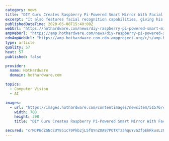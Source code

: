 ```yaml
---
category: news
title: "DIY Guru Creates Raspberry Pi-Powered Smart Mirror With Facial Recognition"
excerpt: "It also features facial recognition capabilities, giving his Smart Mirror AI (SMAI) project some added depth and usability. \"With SMAI, you can now keep track of your daily tasks, control your home appliances through its touch interface. With its facial recognition, you can now load up your personalized information—ranging from your daily ..."
publishedDateTime: 2020-05-08T15:40:00Z
webUrl: "https://hothardware.com/news/diy-raspberry-pi-powered-smart-mirror-facial-recognition"
ampWebUrl: "https://amp.hothardware.com/news/diy-raspberry-pi-powered-smart-mirror-facial-recognition"
cdnAmpWebUrl: "https://amp-hothardware-com.cdn.ampproject.org/c/s/amp.hothardware.com/news/diy-raspberry-pi-powered-smart-mirror-facial-recognition"
type: article
quality: 57
heat: 57
published: false

provider:
  name: HotHardware
  domain: hothardware.com

topics:
  - Computer Vision
  - AI

images:
  - url: "https://images.hothardware.com/contentimages/newsitem/51576/content/small_smart_mirror.jpg"
    width: 708
    height: 398
    title: "DIY Guru Creates Raspberry Pi-Powered Smart Mirror With Facial Recognition"

secured: "crMJPBdZGNcEUY851c70Pkb2jL5fQYnZOA97POTXTz3hquYvGZfpEkRkusLzOKJy6SnHhAlF/I94Ad6q2SD8m9q3gK68EkeaO18u7y3HjXP+c9WMBHCc2zvOjta3vvlC/lHC2GUA68aGk7JAeRoBOOqyyiVnWuEfQph+CagsGzW54cq8kmcQS+mah65+QPW1rIdqH1KrffskUS3fSinbJUpcSpliekVCm1D1VSpaRaZqr4NZCIRHZD4Yl/TvpdGpSYeEFM5jXivtk7FYYE7Op8QVWZbPICjy7IK1U6Z2/D8wBowg1VbX6O7rruTSt1Qg;46WtoUyJ5VG2cPMmFH5CZA=="
---
```



